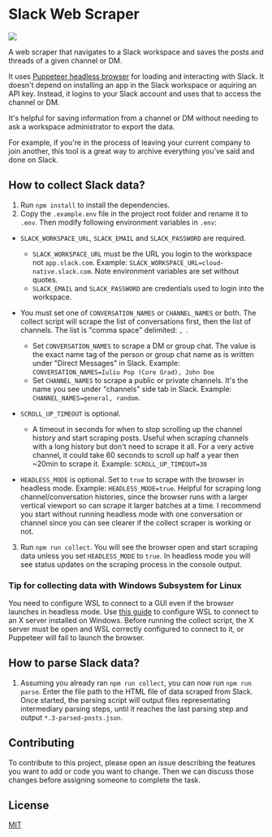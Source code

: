 # Slack Web Scraper

![][slack_messages_to_parsed_posts]

A web scraper that navigates to a Slack workspace and saves the posts and threads of a given channel or DM.

It uses [Puppeteer headless browser](https://puppeteer.github.io/puppeteer/) for loading and interacting with Slack. It doesn't depend on installing an app in the Slack workspace or aquiring an API key. Instead, it logins to your Slack account and uses that to access the channel or DM.

It's helpful for saving information from a channel or DM without needing to ask a workspace administrator to export the data.

For example, if you're in the process of leaving your current company to join another, this tool is a great way to archive everything you've said and done on Slack.

## How to collect Slack data?

1. Run `npm install` to install the dependencies.
2. Copy the `.example.env` file in the project root folder and rename it to `.env`. Then modify following environment variables in `.env`:

- `SLACK_WORKSPACE_URL`, `SLACK_EMAIL` and `SLACK_PASSWORD` are required.

  - `SLACK_WORKSPACE_URL` must be the URL you login to the workspace not `app.slack.com`. Example: `SLACK_WORKSPACE_URL=cloud-native.slack.com`. Note environment variables are set without quotes.
  - `SLACK_EMAIL` and `SLACK_PASSWORD` are credentials used to login into the workspace.

- You must set one of `CONVERSATION_NAMES` or `CHANNEL_NAMES` or both. The collect script will scrape the list of conversations first, then the list of channels. The list is "comma space" delimited: `, `.

  - Set `CONVERSATION_NAMES` to scrape a DM or group chat. The value is the exact name tag of the person or group chat name as is written under "Direct Messages" in Slack. Example: `CONVERSATION_NAMES=Iuliu Pop (Core Grad), John Doe`
  - Set `CHANNEL_NAMES` to scrape a public or private channels. It's the name you see under "channels" side tab in Slack. Example: `CHANNEL_NAMES=general, random`.

- `SCROLL_UP_TIMEOUT` is optional.

  - A timeout in seconds for when to stop scrolling up the channel history and start scraping posts. Useful when scraping channels with a long history but don't need to scrape it all. For a very active channel, it could take 60 seconds to scroll up half a year then ~20min to scrape it. Example: `SCROLL_UP_TIMEOUT=30`

- `HEADLESS_MODE` is optional. Set to `true` to scrape with the browser in headless mode. Example: `HEADLESS_MODE=true`. Helpful for scraping long channel/conversation histories, since the browser runs with a larger vertical viewport so can scrape it larger batches at a time. I recommend you start without running headless mode with one conversation or channel since you can see clearer if the collect scraper is working or not.

3. Run `npm run collect`. You will see the browser open and start scraping data unless you set `HEADLESS_MODE` to `true`. In headless mode you will see status updates on the scraping process in the console output.

### Tip for collecting data with Windows Subsystem for Linux

You need to configure WSL to connect to a GUI even if the browser launches in headless mode. Use [this guide](https://nickymeuleman.netlify.app/blog/gui-on-wsl2-cypress) to configure WSL to connect to an X server installed on Windows. Before running the collect script, the X server must be open and WSL correctly configured to connect to it, or Puppeteer will fail to launch the browser.

## How to parse Slack data?

1. Assuming you already ran `npm run collect`, you can now run `npm run parse`. Enter the file path to the HTML file of data scraped from Slack. Once started, the parsing script will output files representating intermediary parsing steps, until it reaches the last parsing step and output `*.3-parsed-posts.json`.

## Contributing

To contribute to this project, please open an issue describing the features you want to add or code you want to change. Then we can discuss those changes before assigning someone to complete the task.

## License

[MIT][license]

<!-- Links -->

[license]: https://github.com/iulspop/slack-web-scraper/blob/master/LICENSE.md

<!-- Demo images -->

[slack_messages_to_parsed_posts]: https://github.com/iulspop/slack-web-scraper/blob/master/docs/images/slack-messages-to-parsed-posts.jpg?raw=true

